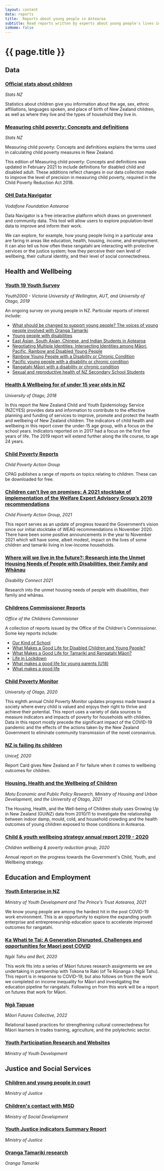 ```yaml
---
layout: content
data: reports
title:  Reports about young people in Aotearoa
subtitle: Read reports written by experts about young people's lives in Aotearoa
isHome: false
---
```


# {{ page.title }}

## Data

### [Official stats about children](https://www.stats.govt.nz/topics/children)

_Stats NZ_

Statistics about children give you information about the age, sex, ethnic affiliations, languages spoken, and place of birth of New Zealand children, as well as where they live and the types of household they live in.

### [Measuring child poverty: Concepts and definitions](https://www.stats.govt.nz/methods/measuring-child-poverty-concepts-and-definitions)

_Stats NZ_

Measuring child poverty: Concepts and definitions explains the terms used in calculating child poverty measures in New Zealand.

This edition of Measuring child poverty: Concepts and definitions was updated in February 2021 to include definitions for disabled child and disabled adult. These additions reflect changes in our data collection made to improve the level of precision in measuring child poverty, required in the Child Poverty Reduction Act 2018.

### [OHI Data Navigator](https://foundation.vodafone.co.nz/ohi-data-navigator/)

_Vodafone Foundation Aotearoa_

Data Navigator is a free interactive platform which draws on government and community data. This tool will allow users to explore population-level data to improve and inform their work.

We can explore, for example, how young people living in a particular area are faring in areas like education, health, housing, income, and employment. It can also tell us how often these rangatahi are interacting with protective services or the justice system; how they perceive their own level of wellbeing, their cultural identity, and their level of social connectedness.

## Health and Wellbeing

### [Youth 19 Youth Survey](https://www.youth19.ac.nz/publications)

_Youth2000 - Victoria University of Wellington, AUT, and University of Otago, 2019_

An ongoing survey on young people in NZ. Particular reports of interest include:
- [What should be changed to support young people? The voices of young people involved with Oranga Tamariki](https://www.youth19.ac.nz/s/Youth19_young-people-involved-with-Oranga-Tamaki__Youth-Voices.pdf)
- [Young people with disabilities](https://static1.squarespace.com/static/5bdbb75ccef37259122e59aa/t/6184806e7f75f066263cacef/1636073585149/Youth19+Disability+Brief.pdf)
- [East Asian, South Asian, Chinese, and Indian Students in Aotearoa](https://www.youth19.ac.nz/s/Youth19-Report-on-South-Asian-East-Asian-Chinese-and-Indian-student.pdf)
- [Negotiating Multiple Identities: Intersecting Identities among Māori, Pacific, Rainbow and Disabled Young People](https://static1.squarespace.com/static/5bdbb75ccef37259122e59aa/t/60dd227e2226ae499706dd69/1625105031254/Youth19+Intersectionality+Report_FINAL_2021_print.pdf)
- [Rainbow Young People with a Disability or Chronic Condition](https://static1.squarespace.com/static/5bdbb75ccef37259122e59aa/t/60dd20e1444f0152696d2066/1625104611662/Youth19+Brief_Rainbow+young+people+with+a+disability+or+chronic+condition.pdf)
- [Pacific young people with a disability or chronic condition](https://www.youth19.ac.nz/s/Youth19-Brief_Pacific-young-people-with-a-disability-or-chronic-condition-jlwt.pdf)
- [Rangatahi Māori with a disability or chronic condition](https://www.youth19.ac.nz/s/Youth19-Brief_Rangatahi-with-a-disability-or-chronic-condition.pdf)
- [Sexual and reproductive health of NZ Secondary School Students](https://www.youth19.ac.nz/s/Youth19-Sexual-and-Reproductive-Health-Report.pdf)

### [Health & Wellbeing for of under 15 year olds in NZ](https://ourarchive.otago.ac.nz/handle/10523/9641)

_University of Otago, 2018_

In this report the New Zealand Child and Youth Epidemiology Service (NZCYES) provides data and information to contribute to the effective planning and funding of services to improve, promote and protect the health and wellbeing of New Zealand children. The indicators of child health and wellbeing in this report cover the under-15 age group, with a focus on the school years. Indicators reported on in 2017 had a focus on the first five years of life. The 2019 report will extend further along the life course, to age 24 years.

### [Child Poverty Reports](https://www.cpag.org.nz/resources/)

_Child Poverty Action Group_

CPAG publishes a range of reports on topics relating to children. These can be downloaded for free. 

### [Children can’t live on promises: A 2021 stocktake of implementation of the Welfare Expert Advisory Group’s 2019 recommendations](https://www.cpag.org.nz/resources/)

_Child Poverty Action Group, 2021_

This report serves as an update of progress toward the Government’s vision since our initial stocktake of WEAG recommendations in November 2020. There have been some positive announcements in the year to November 2021 which will have some, albeit modest, impact on the lives of some children and tamariki living in low-income households.

### [Where will we live in the future?: Research into the Unmet Housing Needs of People with Disabilities, their Family and Whānau](https://disabilityconnect.org.nz/wp-content/uploads/where-will-we-live-in-the-future.pdf)

_Disability Connect 2021_

Research into the unmet housing needs of people with disabilities, their family and whānau.

### [Childrens Commissioner Reports](https://www.childrenandyoungpeople.org.nz/publications/reports/)

_Office of the Childrens Commisioner_

A collection of reports issued by the Office of the Children's Commissioner. Some key reports include:
- [Our Kind of School](https://www.childrenandyoungpeople.org.nz/publications/reports/our-kind-of-school/)
- [What Makes a Good Life for Disabled Children and Young People?](https://www.childrenandyoungpeople.org.nz/publications/reports/disabled-children-young-people-summary-report/)
- [What Makes a Good Life for Tamariki and Rangatahi Māori?](https://www.childrenandyoungpeople.org.nz/publications/reports/tamariki-rangatahi-maori-summary-report/)
- [Life in Lockdown](https://www.childrenandyoungpeople.org.nz/publications/reports/life-in-lockdown/)
- [What makes a good life for young parents (U18)](https://www.childrenandyoungpeople.org.nz/publications/reports/young-parents-summary-report/)
- [What makes a good life](https://www.childrenandyoungpeople.org.nz/publications/reports/what-makes-a-good-life/)

### [Child Poverty Monitor](https://ourarchive.otago.ac.nz/handle/10523/10585)

_University of Otago, 2020_

This eighth annual Child Poverty Monitor updates progress made toward a society where every child is valued and enjoys their right to thrive and achieve their potential. This report uses a variety of data sources to measure indicators and impacts of poverty for households with children. Data in this report mostly precede the significant impact of the COVID-19 pandemic and the effects of the actions taken by the New Zealand Government to eliminate community transmission of the novel coronavirus.

### [NZ is failing its children](https://www.unicef.org.nz/stories/new-report-card-shows-that-new-zealand-is-failing-its-children)

_Unicef, 2020_

Report Card gives New Zealand an F for failure when it comes to wellbeing outcomes for children.

### [Housing, Health and the Wellbeing of Children](https://www.msd.govt.nz/about-msd-and-our-work/publications-resources/research/housing-health-wellbeing/index.html)

_Motu Economic and Public Policy Research, Ministry of Housing and Urban Development, and the University of Otago, 2021_

The Housing, Health, and the Well-being of Children study uses Growing Up in New Zealand (GUiNZ) data from 2010/11 to investigate the relationship between indoor damp, mould, cold, and household crowding and the health outcomes of young children exposed to those conditions in Aotearoa.

### [Child & youth wellbeing strategy annual report 2019 - 2020](https://childyouthwellbeing.govt.nz/sites/default/files/2021-05/cyws-annual-report-year-ended-june-2020.pdf)

_Children wellbeing & poverty reduction group, 2020_

Annual report on the progress towards the Government's Child, Youth, and Wellbeing strategy.

## Education and Employment

### [Youth Enterprise in NZ ](https://www.teketearonui.co.nz/)

_Ministry of Youth Development and The Prince's Trust Aotearoa, 2021_

We know young people are among the hardest hit in the post COVID-19 work environment. This is an opportunity to explore the expanding youth enterprise and entrepreneurship education space to accelerate improved outcomes for rangatahi. 

### [Ka Whati te Tai: A Generation Disrupted, Challenges and opportunities for Maori post COVID](http://www.maorifutures.co.nz/publications/)

_Ngāi Tahu and Berl, 2020_

This work fits into a series of Māori futures research assignments we are undertaking in partnership with Tokona
te Raki (of Te Rūnanga o Ngāi Tahu). This report is in response to COVID-19, but also follows on from the work
we completed on income inequality for Māori and investigating the education pipeline for rangatahi. Following
on from this work will be a report on futures that work for Māori.

### [Ngā Tapuae](http://www.maorifutures.co.nz/publications/)

_Māori Futures Collective, 2022_

Relational based practices for strengthening cultural connectedness for Māori learners in trades training, agriculture, and the polytechnic sector.

### [Youth Participation Research and Websites](https://myd.govt.nz/resources-and-reports/youth-participation-resources-and-links.html)

_Ministry of Youth Development_

## Justice and Social Services

### [Children and young people in court](https://www.justice.govt.nz/assets/Documents/Publications/5apvjw-Children-and-young-people-data-notes-and-trends-dec20-v1.0.pdf)

_Ministry of Justice_

### [Children's contact with MSD](https://www.msd.govt.nz/about-msd-and-our-work/publications-resources/research/childrens-contact-with-msd-services/index.html)

_Ministry of Social Development_

### [Youth Justice indicators Summary Report](https://www.justice.govt.nz/assets/Documents/Publications/Youth-Justice-Indicators-Summary-Report-December-2020-FINAL.pdf)

_Ministry of Justice_

### [Oranga Tamariki research](https://www.orangatamariki.govt.nz/about-us/research/our-research/)

_Oranga Tamariki_

